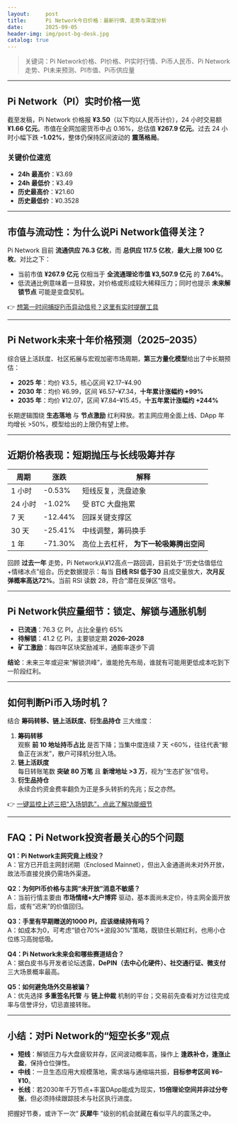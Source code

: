 ```yaml
---
layout:     post
title:      Pi Network今日价格：最新行情、走势与深度分析
date:       2025-09-05
header-img: img/post-bg-desk.jpg
catalog: true
---
```


> 关键词：Pi Network价格、PI价格、PI实时行情、Pi币人民币、Pi Network走势、PI未来预测、PI市值、Pi币供应量

---

## Pi Network（PI）实时价格一览

截至发稿，Pi Network 价格报 **¥3.50**（以下均以人民币计价），24 小时交易额 **¥1.66 亿元**。市值在全网加密货币中占 0.16%，总估值 **¥267.9 亿元**。过去 24 小时小幅下跌 **-1.02%**，整体仍保持区间波动的 **震荡格局**。

### 关键价位速览

- **24h 最高价**：¥3.69  
- **24h 最低价**：¥3.49  
- **历史最高价**：¥21.60  
- **历史最低价**：¥0.3528  

---

## 市值与流动性：为什么说Pi Network值得关注？

Pi Network 目前 **流通供应 76.3 亿枚**，而 **总供应 117.5 亿枚**，**最大上限 100 亿枚**。对比之下：

- 当前市值 **¥267.9 亿元** 仅相当于 **全流通理论市值 ¥3,507.9 亿元** 的 **7.64%**。  
- 低流通比例意味着一旦释放，对价格或形成较大稀释压力；同时也提示 **未来解锁节点** 可能是变盘契机。

👉 [想第一时间捕捉Pi币异动信号？这里有实时提醒工具](https://okxdog.com/)

---

## Pi Network未来十年价格预测（2025–2035）

综合链上活跃度、社区拓展与宏观加密市场周期，**第三方量化模型**给出了中长期预估：

- **2025 年**：均价 ¥3.5，核心区间 ¥2.17–¥4.90  
- **2030 年**：均价 ¥6.99，区间 ¥6.57–¥7.34，**十年累计涨幅约 +99%**  
- **2035 年**：均价 ¥12.07，区间 ¥7.84–¥15.45，**十五年累计涨幅约 +244%**  

长期逻辑围绕 **生态落地** 与 **节点激励** 红利释放。若主网应用全面上线、DApp 年均增长 >50%，模型给出的上限仍有望上修。

---

## 近期价格表现：短期抛压与长线吸筹并存

| 周期 | 涨跌 | 解释 |
| --- | --- | --- |
| 1 小时 | -0.53% | 短线反复，洗盘迹象 |
| 24 小时 | -1.02% | 受 BTC 大盘拖累 |
| 7 天 | -12.44% | 回踩关键支撑区 |
| 30 天 | -25.41% | 中线调整，筹码换手 |
| 1 年 | -71.30% | 高位上去杠杆， **为下一轮吸筹腾出空间** |

回顾 **过去一年** 走势，Pi Network从¥12高点一路回调，目前处于“历史估值低位+情绪冰点”组合。历史数据提示：每当 **日线 RSI 低于30** 且成交量放大，**次月反弹概率高达72%**。当前 RSI 读数 28，符合“潜在反弹区”信号。

---

## Pi Network供应量细节：锁定、解锁与通胀机制

- **已流通**：76.3 亿 PI，占比全量约 65%  
- **待解锁**：41.2 亿 PI，主要锁定期 **2026–2028**  
- **矿工激励**：每四年区块奖励减半，通膨率逐步下调  

**结论**：未来三年或迎来“解锁洪峰”，谁能抢先布局，谁就有可能用更低成本吃到下一阶段红利。

---

## 如何判断Pi币入场时机？

结合 **筹码转移、链上活跃度、衍生品持仓** 三大维度：

1. **筹码转移**  
   观察 **前 10 地址持币占比** 是否下降；当集中度连续 7 天 <60%，往往代表“鲸鱼正在派发”，散户可择机分批入场。  
2. **链上活跃度**  
   每日转账笔数 **突破 80 万笔** 且 **新增地址 >3 万**，视为“生态扩张”信号。  
3. **衍生品持仓**  
   永续合约资金费率翻负为正是多头转折的先兆；反之亦然。

👉 [一键监控上述三把“入场钥匙”，点此了解功能细节](https://okxdog.com/)

---

## FAQ：Pi Network投资者最关心的5个问题

**Q1：Pi Network主网究竟上线没？**  
A：官方已开启主网封闭期（Enclosed Mainnet），但出入金通道尚未对外开放，故法币直接兑换仍需场外渠道。

**Q2：为何PI币价格与主网“未开放”消息不敏感？**  
A：当前行情主要由 **市场情绪+大户博弈** 驱动，基本面尚未定价，待主网全面开放后，或有“迟来”的价值回归。

**Q3：手里有早期赠送的1000 PI，应该继续持有吗？**  
A：如成本为0，可考虑“锁仓70%+波段30%”策略，既锁住长期红利，也用小仓位练习高抛低吸。

**Q4：Pi Network未来会和哪些赛道结合？**  
A：据白皮书与开发者论坛透露，**DePIN（去中心化硬件）、社交通行证、微支付** 三大场景概率最高。

**Q5：如何避免场外交易被骗？**  
A：优先选择 **多重签名托管** 与 **链上仲裁** 机制的平台；交易前先查看对方过往完成率与信誉评分，切忌直接转账。

---

## 小结：对Pi Network的“短空长多”观点

- **短线**：解锁压力与大盘疲软并存，区间波动概率高，操作上 **逢跌补仓，逢涨止盈**，保持仓位弹性。  
- **中线**：一旦生态应用大规模落地，需求端与通缩端共振，**目标参考区间 ¥6–¥10**。  
- **长线**：若2030年千万节点+丰富DApp能成为现实，**15倍理论空间并非过分夸张**，但必须持续跟踪技术与社区执行进度。

把握好节奏，或许下一次“ **灰犀牛** ”级别的机会就藏在看似平凡的震荡之中。